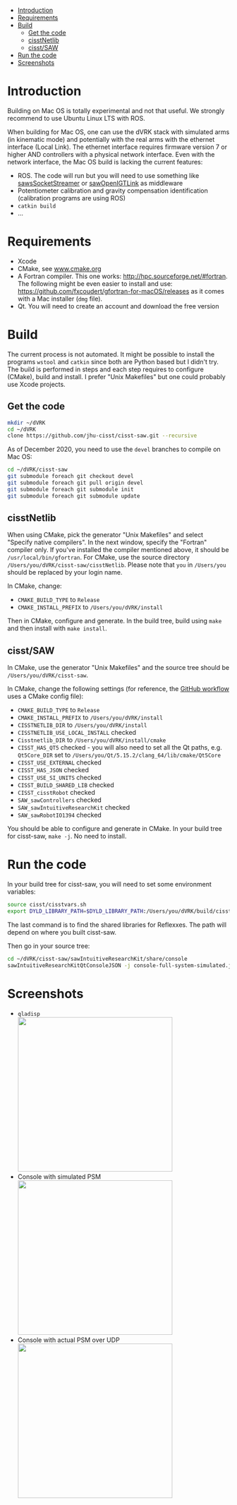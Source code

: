 <!--ts-->
   * [Introduction](#introduction)
   * [Requirements](#requirements)
   * [Build](#build)
      * [Get the code](#get-the-code)
      * [cisstNetlib](#cisstnetlib)
      * [cisst/SAW](#cisstsaw)
   * [Run the code](#run-the-code)
   * [Screenshots](#screenshots)

<!-- Added by: anton, at:  -->

<!--te-->

# Introduction

Building on Mac OS is totally experimental and not that useful.  We strongly recommend to use Ubuntu Linux LTS with ROS.

When building for Mac OS, one can use the dVRK stack with simulated arms (in kinematic mode) and potentially with the real arms with the ethernet interface (Local Link).  The ethernet interface requires firmware version 7 or higher AND controllers with a physical network interface.  Even with the network interface, the Mac OS build is lacking the current features:
 * ROS.  The code will run but you will need to use something like [sawsSocketStreamer](https://github.com/jhu-saw/sawSocketStreamer) or [sawOpenIGTLink](https://github.com/jhu-saw/sawOpenIGTLink) as middleware
 * Potentiometer calibration and gravity compensation identification (calibration programs are using ROS)
 * `catkin build`
 * ...

# Requirements
 * Xcode
 * CMake, see www.cmake.org
 * A Fortran compiler.  This one works: http://hpc.sourceforge.net/#fortran.  The following might be even easier to install and use: https://github.com/fxcoudert/gfortran-for-macOS/releases as it comes with a Mac installer (`dmg` file).
 * Qt.  You will need to create an account and download the free version

# Build

The current process is not automated.  It might be possible to install the programs `wstool` and `catkin` since both are Python based but I didn't try.  The build is performed in steps and each step requires to configure (CMake), build and install.  I prefer "Unix Makefiles" but one could probably use Xcode projects.

## Get the code

```sh
mkdir ~/dVRK
cd ~/dVRK
clone https://github.com/jhu-cisst/cisst-saw.git --recursive
```

As of December 2020, you need to use the `devel` branches to compile on Mac OS:
```sh
cd ~/dVRK/cisst-saw
git submodule foreach git checkout devel
git submodule foreach git pull origin devel
git submodule foreach git submodule init
git submodule foreach git submodule update
```

## cisstNetlib

When using CMake, pick the generator "Unix Makefiles" and select "Specify native compilers".  In the next window, specify the "Fortran" compiler only.  If you've installed the compiler mentioned above, it should be `/usr/local/bin/gfortran`.  For CMake, use the source directory `/Users/you/dVRK/cisst-saw/cisstNetlib`.  Please note that `you` in `/Users/you` should be replaced by your login name.

In CMake, change:
 * `CMAKE_BUILD_TYPE` to `Release`
 * `CMAKE_INSTALL_PREFIX` to `/Users/you/dVRK/install`

Then in CMake, configure and generate.   In the build tree, build using `make` and then install with `make install`.

## cisst/SAW

In CMake, use the generator "Unix Makefiles" and the source tree should be `/Users/you/dVRK/cisst-saw`.

In CMake, change the following settings (for reference, the [GitHub workflow](https://github.com/jhu-dvrk/dvrk-github-workflow/tree/master/.github/workflows) uses a CMake config file):
 * `CMAKE_BUILD_TYPE` to `Release`
 * `CMAKE_INSTALL_PREFIX` to `/Users/you/dVRK/install`
 * `CISSTNETLIB_DIR` to `/Users/you/dVRK/install`
 * `CISSTNETLIB_USE_LOCAL_INSTALL` checked
 * `Cisstnetlib_DIR` to `/Users/you/dVRK/install/cmake`
 * `CISST_HAS_QT5` checked - you will also need to set all the Qt paths, e.g. `Qt5Core_DIR` set to `/Users/you/Qt/5.15.2/clang_64/lib/cmake/Qt5Core`
 * `CISST_USE_EXTERNAL` checked
 * `CISST_HAS_JSON` checked
 * `CISST_USE_SI_UNITS` checked
 * `CISST_BUILD_SHARED_LIB` checked
 * `CISST_cisstRobot` checked
 * `SAW_sawControllers` checked
 * `SAW_sawIntuitiveResearchKit` checked
 * `SAW_sawRobotIO1394` checked

You should be able to configure and generate in CMake.  In your build tree for cisst-saw, `make -j`.  No need to install.

# Run the code

In your build tree for cisst-saw, you will need to set some environment variables:
```sh
source cisst/cisstvars.sh
export DYLD_LIBRARY_PATH=$DYLD_LIBRARY_PATH:/Users/you/dVRK/build/cisst-saw/cisst/cisstReflexxesTypeII/lib
```
The last command is to find the shared libraries for Reflexxes.  The path will depend on where you built cisst-saw.

Then go in your source tree:
```sh
cd ~/dVRK/cisst-saw/sawIntuitiveResearchKit/share/console
sawIntuitiveResearchKitQtConsoleJSON -j console-full-system-simulated.json
```

# Screenshots

 * `qladisp`<br><a href="/jhu-dvrk/sawIntuitiveResearchKit/wiki/assets/mac/mac-qladisp.png"><img src="/jhu-dvrk/sawIntuitiveResearchKit/wiki/assets/mac/mac-qladisp.png" width="350"></a>
 * Console with simulated PSM<br>
<a href="/jhu-dvrk/sawIntuitiveResearchKit/wiki/assets/mac/mac-simulated-PSM1.png"><img src="/jhu-dvrk/sawIntuitiveResearchKit/wiki/assets/mac/mac-simulated-PSM1.png" width="350"></a>
 * Console with actual PSM over UDP<br>
<a href="/jhu-dvrk/sawIntuitiveResearchKit/wiki/assets/mac/mac-PSM1-desktop.png"><img src="/jhu-dvrk/sawIntuitiveResearchKit/wiki/assets/mac/mac-PSM1-desktop.png" width="350"></a>
